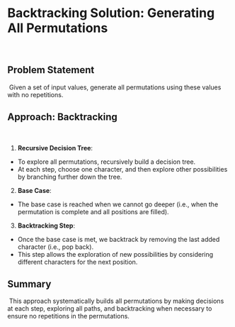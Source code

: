 # Backtracking Solution: Generating All Permutations
​
## Problem Statement
​
Given a set of input values, generate all permutations using these values with no repetitions.
​
## Approach: Backtracking
​
1. **Recursive Decision Tree**:
- To explore all permutations, recursively build a decision tree.
- At each step, choose one character, and then explore other possibilities by branching further down the tree.
​
2. **Base Case**:
- The base case is reached when we cannot go deeper (i.e., when the permutation is complete and all positions are filled).
3. **Backtracking Step**:
- Once the base case is met, we backtrack by removing the last added character (i.e., pop back).
- This step allows the exploration of new possibilities by considering different characters for the next position.
​
## Summary
​
This approach systematically builds all permutations by making decisions at each step, exploring all paths, and backtracking when necessary to ensure no repetitions in the permutations.
​